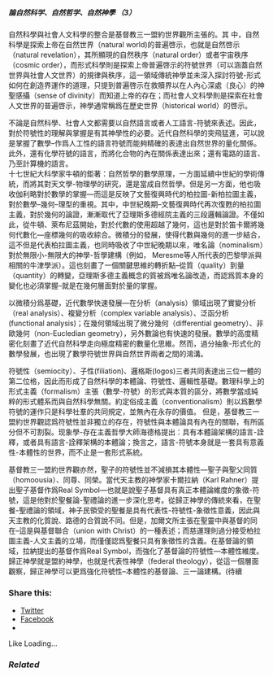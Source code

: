 ##### 論自然科学、自然哲学、自然神學 （3） 

自然科學與社會人文科學的整合是基督教三一盟約世界觀所主張的。其 中，自然科學是探索上帝在自然世界（natural world)的普遍啓示，也就是自然啓示（natural revelation），其所顯現的自然秩序（natural order）或者宇宙秩序（cosmic order），而形式科學則是探索上帝普遍啓示的符號世界（可以涵蓋自然世界與社會人文世界）的規律與秩序，這一領域傳統神學並未深入探討符號-形式如何在創造界運作的道理，只提到普遍啓示在救贖界以在人內心深處（良心）的神聖感攝（sense of divinity）而知道上帝的存在；而社會人文科學則是探索在社會人文世界的普遍啓示，神學通常稱爲在歷史世界（historical world）的啓示。

不論是自然科學、社會人文都需要以自然語言或者人工語言-符號來表述。因此，對於符號性的理解與掌握是有其神學性的必要。近代自然科學的突飛猛進，可以說是掌握了數學–作爲人工性的語言符號而能夠精確的表達出自然世界的量化關係。此外，還有化學符號的語言，而將化合物的內在關係表達出來；還有電路的語言、乃至計算機的語言。  
十七世紀大科學家牛頓的鉅著：自然哲學的數學原理，一方面延續中世紀的學術傳統，而將其對天文學-物理學的研究，還是當成自然哲學。但是另一方面，他也吸收伽利略對於數學的掌握—而這是反映了文藝復興時代的柏拉圖-新柏拉圖主義，對於數學–幾何–理型的重視。其中，中世紀晚期–文藝復興時代再次復甦的柏拉圖主義，對於幾何的論證，漸漸取代了亞理斯多德經院主義的三段邏輯論證。不僅如此，從牛頓、萊布尼茲開始，對於代數的使用超越了幾何，這也是對於笛卡爾將幾何代數化—座標幾何的吸收綜合。微積分的發展，使得代數與幾何的進一步結合，這不但是代表柏拉圖主義，也同時吸收了中世紀晚期以來，唯名論（nominalism）對於無限小-無限大的神學-哲學建構（例如， Meresme等人所代表的巴黎學派與相關的牛津學派）。這也刻畫了一個關鍵思維的轉折點–從質（quality）到量（quantity）的轉變，亞理斯多德主義概念的質被爲唯名論改造，而認爲質本身的變化也必須掌握–就是在幾何層面對於量的掌握。

以微積分爲基礎，近代數學快速發展—在分析（analysis）領域出現了實變分析（real analysis）、複變分析（complex variable analysis）、泛函分析(functional analysis)；在幾何領域出現了微分幾何（differential geometry）、非歐幾何（non-Eucledian geometry），另外數論也有快速的發展。數學的高度精密化刻畫了近代自然科學走向極度精密的數量化思維。然而，過分抽象-形式化的數學發展，也出現了數學符號世界與自然世界兩者之間的鴻溝。

符號性（semiocity）、子性(filiation)、邏格斯(logos)三者共同表達出三位一體的第二位格，因此而形成了自然科學的本體論、符號性、邏輯性基礎。數理科學上的形式主義（formalism）主張（數學-符號）的形式與本質的區分，將數學當成純粹的形式體系而與自然科學無關。約定俗成主義（conventionalism）則以爲數學符號的運作只是科學社羣的共同規定，並無內在永存的價值。 但是，基督教三一盟約世界觀認爲符號性並非獨立的存在，符號性與本體論具有內在的關聯，有所區分但不可割裂。现象學-存在主義哲學大師海德格提出：具有本體論架構的語言-詮釋，或者具有語言-詮釋架構的本體論；換言之，語言-符號本身就是一套具有意義性-本體性的世界，而不止是一套形式系統。

基督教三一盟約世界觀亦然，聖子的符號性並不減損其本體性—聖子與聖父同質（homoousia）、同尊、同榮。當代天主教的神學家卡爾拉納（Karl Rahner）提出聖子基督作爲Real Symbol—也就是說聖子基督具有真正本體論維度的象徵-符號，這是他對於聖餐論-聖禮論的進一步深化思考。從歸正神學的傳統來看，在聖餐-聖禮論的領域，神子民領受的聖餐是具有代表性-符號性-象徵性意義，因此與天主教的化質說、路德的合質說不同。但是，加爾文所主張在聖靈中與基督的同在–這是與基督聯合（union with Christ）的一種表述；而慈運理則過分接受柏拉圖主義-人文主義的立場，而僅僅認爲聖餐只具有象徵性的含義。在基督論的領域，拉納提出的基督作爲Real Symbol，而強化了基督論的符號性—本體性維度。歸正神學就是盟約神學，也就是代表性神學（federal theology），從這一個層面觀察，歸正神學可以更爲強化符號性–本體性的基督論、三一論建構。(待續

### Share this:

  * [Twitter](https://aubinchang.wordpress.com/2013/04/10/%e8%ae%ba%e8%87%aa%e7%84%b6%e7%a7%91%e5%ad%a6%e3%80%81%e8%87%aa%e7%84%b6%e5%93%b2%e5%ad%a6%e3%80%81%e8%87%aa%e7%84%b6%e7%a5%9e%e5%ad%a6%ef%bc%883%ef%bc%89/?share=twitter "Click to share on Twitter")
  * [Facebook](https://aubinchang.wordpress.com/2013/04/10/%e8%ae%ba%e8%87%aa%e7%84%b6%e7%a7%91%e5%ad%a6%e3%80%81%e8%87%aa%e7%84%b6%e5%93%b2%e5%ad%a6%e3%80%81%e8%87%aa%e7%84%b6%e7%a5%9e%e5%ad%a6%ef%bc%883%ef%bc%89/?share=facebook "Click to share on Facebook")
  * 


Like Loading...

### _Related_

